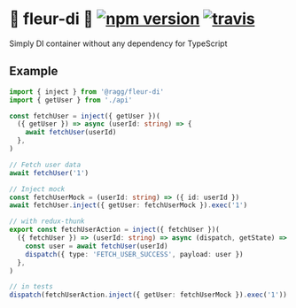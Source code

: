 # 🌼 fleur-di 💉 [![npm version](https://badge.fury.io/js/%40ragg%2Ffleur-di.svg)](https://www.npmjs.com/package/@ragg/fleur-di) [![travis](https://travis-ci.org/ra-gg/fleur.svg?branch=master)](https://travis-ci.org/ra-gg/fleur)

Simply DI container without any dependency for TypeScript

## Example

```typescript
import { inject } from '@ragg/fleur-di'
import { getUser } from './api'

const fetchUser = inject({ getUser })(
  ({ getUser }) => async (userId: string) => {
    await fetchUser(userId)
  },
)

// Fetch user data
await fetchUser('1')

// Inject mock
const fetchUserMock = (userId: string) => ({ id: userId })
await fetchUser.inject({ getUser: fetchUserMock }).exec('1')

// with redux-thunk
export const fetchUserAction = inject({ fetchUser })(
  ({ fetchUser }) => (userId: string) => async (dispatch, getState) => {
    const user = await fetchUser(userId)
    dispatch({ type: 'FETCH_USER_SUCCESS', payload: user })
  },
)

// in tests
dispatch(fetchUserAction.inject({ getUser: fetchUserMock }).exec('1'))
```
